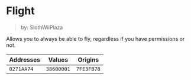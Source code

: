# Flight
> by: SlothWiiPlaza

Allows you to always be able to fly, regardless if you have permissions or not.

Addresses | Values | Origins
------------- | ------------- | -------------
`0271AA74` | `38600001` | `7FE3FB78`
